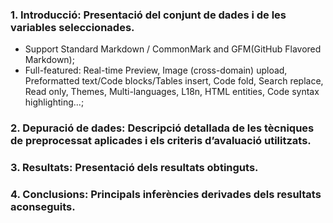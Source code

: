 

### 1. Introducció: Presentació del conjunt de dades i de les variables seleccionades.

- Support Standard Markdown / CommonMark and GFM(GitHub Flavored Markdown);
- Full-featured: Real-time Preview, Image (cross-domain) upload, Preformatted text/Code blocks/Tables insert, Code fold, Search replace, Read only, Themes, Multi-languages, L18n, HTML entities, Code syntax highlighting...;


### 2. Depuració de dades: Descripció detallada de les tècniques de preprocessat aplicades i els criteris d’avaluació utilitzats.


### 3. Resultats: Presentació dels resultats obtinguts.


### 4. Conclusions: Principals inferències derivades dels resultats aconseguits.

